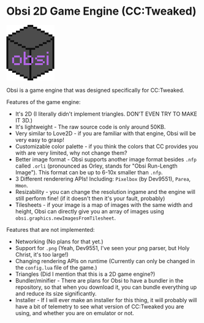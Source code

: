 # Obsi 2D Game Engine (CC:Tweaked)

![Obsi logo](obsi-logo.png)

Obsi is a game engine that was designed specifically for CC:Tweaked.

Features of the game engine:
* It's 2D (I literally didn't implement triangles. DON'T EVEN TRY TO MAKE IT 3D.)
* It's lightweight - The raw source code is only around 50KB.
* Very similar to Love2D - if you are familiar with that engine, Obsi will be very easy to grasp!
* Customizable color palette - if you think the colors that CC provides you with are very limited, why not change them?
* Better image format - Obsi supports another image format besides `.nfp` called `.orli` (pronounced as Orley, stands for "Obsi Run-Length Image"). This format can be up to 6-10x smaller than `.nfp`.
* 3 Different renderering APIs! Including: `Pixelbox` (by Dev9551), `Parea`, `Hmon`.
* Resizability - you can change the resolution ingame and the engine will still perform fine! (if it doesn't then it's your fault, probably)
* Tilesheets - if your image is a map of images with the same width and height, Obsi can directly give you an array of images using `obsi.graphics.newImagesFromTilesheet`.


Features that are not implemented:
* Networking (No plans for that yet.)
* Support for `.png` (Yeah, Dev9551, I've seen your png parser, but Holy Christ, it's too large!)
* Changing rendering APIs on runtime (Currently can only be changed in the `config.lua` file of the game.)
* Triangles (Did I mention that this is a 2D game engine?)
* Bundler/minifier - There are plans for Obsi to have a bundler in the repository, so that when you download it, you can bundle everything up and reduce its size significantly.
* Installer - If I will ever make an installer for this thing, it will probably will have a bit of telemetry to see what version of CC:Tweaked you are using, and whether you are on emulator or not.